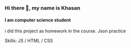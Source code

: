 ### Hi there 👋, my name is Khasan
#### I am computer science student
i did this project as homework in the course.
Json practice

Skills:  JS / HTML / CSS
